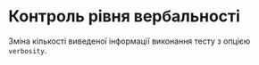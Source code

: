 # Контроль рівня вербальності

Зміна кількості виведеної інформації виконання тесту з опцією <code>verbosity</code>.